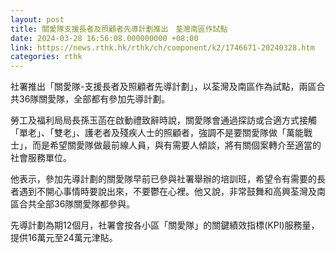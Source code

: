 ```yaml
---
layout: post
title: 關愛隊支援長者及照顧者先導計劃推出　荃灣南區作試點
date: 2024-03-28 16:56:08.000000000 +08:00
link: https://news.rthk.hk/rthk/ch/component/k2/1746671-20240328.htm
categories: rthk
---
```


社署推出「關愛隊-支援長者及照顧者先導計劃」，以荃灣及南區作為試點，兩區合共36隊關愛隊，全部都有參加先導計劃。

勞工及福利局局長孫玉菡在啟動禮致辭時說，關愛隊會通過探訪或合適方式接觸「單老」、「雙老」、護老者及殘疾人士的照顧者，強調不是要關愛隊做「萬能戰士」，而是希望關愛隊做最前線人員，與有需要人傾談，將有關個案轉介至適當的社會服務單位。

他表示，參加先導計劃的關愛隊早前已參與社署舉辦的培訓班，希望令有需要的長者遇到不開心事情時要說出來，不要鬱在心裡。他又說，非常鼓舞和高興荃灣及南區合共全部36隊關愛隊都參與。

先導計劃為期12個月，社署會按各小區「關愛隊」的關鍵績效指標(KPI)服務量，提供16萬元至24萬元津貼。
